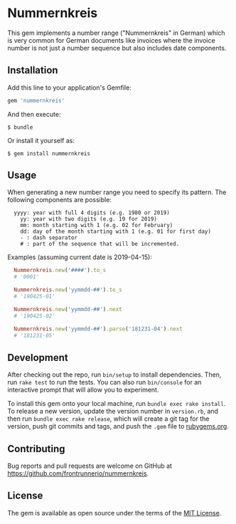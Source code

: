# Nummernkreis

This gem implements a number range ("Nummernkreis" in German) which is very common for German documents like invoices where the invoice number is not just a number sequence but also includes date components.

## Installation

Add this line to your application's Gemfile:

```ruby
gem 'nummernkreis'
```

And then execute:

    $ bundle

Or install it yourself as:

    $ gem install nummernkreis

## Usage

When generating a new number range you need to specify its pattern.
The following components are possible:

```
  yyyy: year with full 4 digits (e.g. 1980 or 2019)
    yy: year with two digits (e.g. 19 for 2019)
    mm: month starting with 1 (e.g. 02 for February)
    dd: day of the month starting with 1 (e.g. 01 for first day)
    - : dash separator
    # : part of the sequence that will be incremented.
```

Examples (assuming current date is 2019-04-15):

```ruby
  Nummernkreis.new('####').to_s
  # '0001'

  Nummernkreis.new('yymmdd-##').to_s
  # '190425-01'

  Nummernkreis.new('yymmdd-##').next
  # '190425-02'

  Nummernkreis.new('yymmdd-##').parse('181231-04').next
  # '181231-05'
```

## Development

After checking out the repo, run `bin/setup` to install dependencies. Then, run `rake test` to run the tests. You can also run `bin/console` for an interactive prompt that will allow you to experiment.

To install this gem onto your local machine, run `bundle exec rake install`. To release a new version, update the version number in `version.rb`, and then run `bundle exec rake release`, which will create a git tag for the version, push git commits and tags, and push the `.gem` file to [rubygems.org](https://rubygems.org).

## Contributing

Bug reports and pull requests are welcome on GitHub at https://github.com/frontrunnerio/nummernkreis.

## License

The gem is available as open source under the terms of the [MIT License](https://opensource.org/licenses/MIT).

